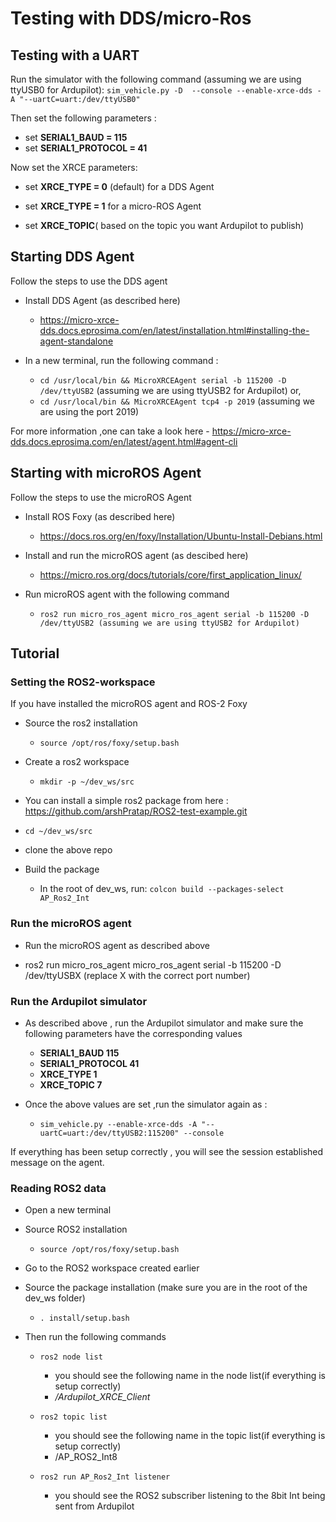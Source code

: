# Testing with DDS/micro-Ros

## Testing with a UART

Run the simulator with the following command (assuming we are using ttyUSB0 for Ardupilot):
```sim_vehicle.py -D  --console --enable-xrce-dds -A "--uartC=uart:/dev/ttyUSB0"``` 

Then set the following parameters : 

- set **SERIAL1_BAUD = 115**
- set **SERIAL1_PROTOCOL = 41** 

Now set the XRCE parameters:

- set **XRCE_TYPE = 0** (default) for a DDS Agent
- set **XRCE_TYPE = 1** for a micro-ROS Agent

- set **XRCE_TOPIC**( based on the topic you want Ardupilot to publish)

## Starting DDS Agent

Follow the steps to use the DDS agent

- Install DDS Agent (as described here)

  - https://micro-xrce-dds.docs.eprosima.com/en/latest/installation.html#installing-the-agent-standalone

- In a new terminal, run the following command :

  - ```cd /usr/local/bin && MicroXRCEAgent serial -b 115200 -D /dev/ttyUSB2``` (assuming we are using ttyUSB2 for Ardupilot)
or,
  - ```cd /usr/local/bin && MicroXRCEAgent tcp4 -p 2019``` (assuming we are using the port 2019)

For more information ,one can take a look here - https://micro-xrce-dds.docs.eprosima.com/en/latest/agent.html#agent-cli 
## Starting with microROS Agent

Follow the steps to use the microROS Agent

- Install ROS Foxy (as described here)

  - https://docs.ros.org/en/foxy/Installation/Ubuntu-Install-Debians.html

- Install and run the microROS agent (as descibed here)

  - https://micro.ros.org/docs/tutorials/core/first_application_linux/

- Run microROS agent with the following command

  - ```ros2 run micro_ros_agent micro_ros_agent serial -b 115200 -D /dev/ttyUSB2 (assuming we are using ttyUSB2 for Ardupilot)```

## Tutorial

### Setting the ROS2-workspace 
If you have installed the microROS agent and ROS-2 Foxy

- Source the ros2 installation
  - ```source /opt/ros/foxy/setup.bash```

- Create a ros2 workspace

  - ```mkdir -p ~/dev_ws/src```

- You can install a simple ros2 package from here : https://github.com/arshPratap/ROS2-test-example.git

- ```cd ~/dev_ws/src```
- clone the above repo
- Build the package
  - In the root of dev_ws, run:
   ```colcon build --packages-select AP_Ros2_Int```
### Run the microROS agent

- Run the microROS agent as described above

- ros2 run micro_ros_agent micro_ros_agent serial -b 115200 -D /dev/ttyUSBX (replace X with the correct port number)

### Run the Ardupilot simulator

- As described above , run the Ardupilot simulator and make sure the following parameters have the corresponding values

  - **SERIAL1_BAUD 115**
  - **SERIAL1_PROTOCOL 41**
  - **XRCE_TYPE  1**
  - **XRCE_TOPIC 7**

- Once the above values are set ,run the simulator again as :

  - ```sim_vehicle.py --enable-xrce-dds -A "--uartC=uart:/dev/ttyUSB2:115200" --console```

If everything has been setup correctly , you will see the session established message on the agent.
### Reading ROS2 data

- Open a new terminal
- Source ROS2 installation
  - ```source /opt/ros/foxy/setup.bash```
- Go to the ROS2 workspace created earlier
- Source the package installation (make sure you are in the root of the dev_ws folder)
  - ```. install/setup.bash```

- Then run the following commands
  - ```ros2 node list```
    - you should see the following name in the node list(if everything is setup correctly)
    - */Ardupilot_XRCE_Client*

  - ```ros2 topic list```
    - you should see the following name in the topic list(if everything is setup correctly)
    - /AP_ROS2_Int8

  - ```ros2 run AP_Ros2_Int listener```

    - you should see the ROS2 subscriber listening to the 8bit Int being sent from Ardupilot
